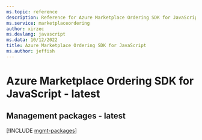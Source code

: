 ```yaml
---
ms.topic: reference
description: Reference for Azure Marketplace Ordering SDK for JavaScript
ms.service: marketplaceordering
author: xirzec
ms.devlang: javascript
ms.data: 10/12/2022
title: Azure Marketplace Ordering SDK for JavaScript
ms.author: jeffish
---
```

# Azure Marketplace Ordering SDK for JavaScript - latest

## Management packages - latest
[!INCLUDE [mgmt-packages](marketplace-ordering-mgmt-index.md)]
